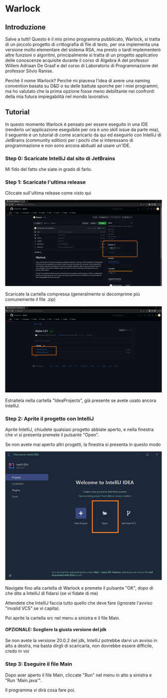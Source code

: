 # Warlock

## Introduzione

Salve a tutti! Questo è il mio primo programma pubblicato, Warlock, si tratta di un piccolo progetto di crittografia di file di testo, per ora implementa una versione molto elementare del sistema RSA, ma presto o tardi implementerò altre funzioni o algoritmi, principalmente si tratta di un progetto applicativo delle conoscenze acquisite durante il corso di Algebra A del professor Willem Adriaan De Graaf e del corso di Laboratorio di Programmazione del professor Silvio Ranise.

Perchè il nome Warlock? Perchè mi piaceva l'idea di avere una naming convention basata su D&D o su delle battute sporche per i miei programmi, ma ho valutato che la prima opzione fosse meno debilitante nei confronti della mia futura impiegabilità nel mondo lavorativo.

## Tutorial

In questo momento Warlock è pensato per essere eseguito in una IDE (renderlo un'applicazione eseguibile per ora è uno skill issue da parte mia), il seguente è un tutorial di come scaricarlo da qui ed eseguirlo con IntelliJ di JetBrains (community edition) per i pochi che si interessano di programmazione e non sono ancora abituati ad usare un'IDE.

### Step 0: Scaricate IntelliJ dal sito di JetBrains

Mi fido del fatto che siate in grado di farlo.

### Step 1: Scaricate l'ultima release

Cliccate sull'ultima release come visto qui

![](Tutorial/TUTORIAL1.png?raw=true)

Scaricate la cartella compressa (generalmente si decomprime più comunemente il file .zip)

![](Tutorial/TUTORIAL2.png?raw=true)

Estraitela nella cartella "IdeaProjects", già presente se avete usato ancora IntelliJ.

### Step 2: Aprite il progetto con IntelliJ

Aprite IntelliJ, chiudete qualsiasi progetto abbiate aperto, e nella finestra che vi si presenta premete il pulsante "Open".

Se non avete mai aperto altri progetti, la finestra si presenta in questo modo

![](Tutorial/TUTORIAL3.png?raw=true)

Navigate fino alla cartella di Warlock e premete il pulsante "OK", dopo di che dite a IntelliJ di fidarsi (se vi fidate di me)

Attendete che IntelliJ faccia tutto quello che deve fare (ignorate l'avviso "invalid VCS" se vi capita). 

Poi aprite la cartella src nel menu a sinistra e il file Main.

#### OPZIONALE: Scegliere la giusta versione del jdk

Se non avete la versione 20.0.2 del jdk, IntelliJ potrebbe darvi un avviso in alto a destra, ma basta dirgli di scaricarla, non dovrebbe essere difficile, credo in voi

### Step 3: Eseguire il file Main

Dopo aver aperto il file Main, cliccate "Run" nel menu in alto a sinistra e "Run 'Main.java'".

Il programma vi dirà cosa fare poi.
